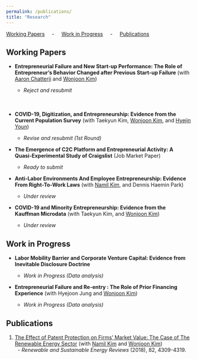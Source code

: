 ```yaml
---
permalink: /publications/
title: "Research"
---
```


 [Working Papers](#wp) &nbsp; &nbsp; - &nbsp; &nbsp; [Work in Progress](#wi) &nbsp; &nbsp; - &nbsp; &nbsp; [Publications](#pub)

<h2 id="wp">
Working Papers
</h2>

- **Entrepreneurial Failure and New Start-up Performance: The Role of Entrepreneur’s Behavior Changed after Previous Start-up Failure** (with [Aaron Chatterji][aaron] and [Wonjoon Kim][wjkim])
  - *Reject and resubmit* 
  <br>
  <br>   
- **COVID-19, Digitization, and Entrepreneurship: Evidence from the Current Population Survey** (with Taekyun Kim, [Wonjoon Kim][wjkim], and [Hyejin Youn][hy])
  - *Revise and resubmit (1st Round)*

- **The Emergence of C2C Platform and Entrepreneurial Activity: A Quasi-Experimental Study of Craigslist** (Job Market Paper)
  - *Ready to submit*

- **Anti-Labor Environments And Employee Entrepreneurship: Evidence From Right-To-Work Laws** (with [Namil Kim][namil], and Dennis Haemin Park)
  - *Under review*

- **COVID-19 and Minority Entrepreneurship: Evidence from the Kauffman Microdata** (with Taekyun Kim, and [Wonjoon Kim][wjkim])
  - *Under review*

<h2 id="wi">
Work in Progress
</h2>

- **Labor Mobility Barrier and Corporate Venture Capital: Evidence from Inevitable Disclosure Doctrine** 
  - *Work in Progress (Data analysis)*

- **Entrepreneurial Failure and Re-entry : The Role of Prior Financing Experience** (with Hyejoon Jung and [Wonjoon Kim][wjkim])
  - *Work in Progress (Data analysis)*

<h2 id="pub">
Publications
</h2>

1. [The Effect of Patent Protection on Firms’ Market Value: The Case of The Renewable Energy Sector](https://www.sciencedirect.com/science/article/pii/S1364032117311358?casa_token=imXGsyWcNMUAAAAA:iEQOgQ-9fIQKtYIt5mq2W6jzpdrF6Eb-3y3VIUZUjFzcltbMQBgV9w72t0vlh86rB6RHYk_AilQ) (with [Namil Kim][namil] and [Wonjoon Kim][wjkim])<br/>
&nbsp; - *Renewable and Sustainable Energy Reviews* (2018), 82, 4309-4319.


[aaron]: https://sites.duke.edu/ronniechatterji/
[wjkim]: https://wjkim.kaist.ac.kr/
[hy]: http://hyoun.me/
[namil]: https://namilkim.github.io/
